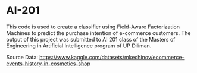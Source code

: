 # AI-201

This code is used to create a classifier using Field-Aware Factorization Machines to predict the purchase intention of e-commerce customers. The output of this project was submitted to AI 201 class of the Masters of Engineering in Artificial Intelligence program of UP Diliman.

Source Data: https://www.kaggle.com/datasets/mkechinov/ecommerce-events-history-in-cosmetics-shop
